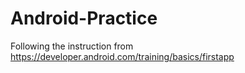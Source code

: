 # Android-Practice
Following the instruction from https://developer.android.com/training/basics/firstapp
